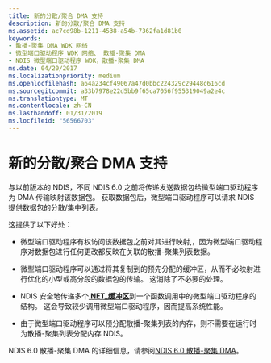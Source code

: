```yaml
---
title: 新的分散/聚合 DMA 支持
description: 新的分散/聚合 DMA 支持
ms.assetid: ac7cd98b-1211-4538-a54b-7362fa1d81b0
keywords:
- 散播-聚集 DMA WDK 网络
- 微型端口驱动程序 WDK 网络、 散播-聚集 DMA
- NDIS 微型端口驱动程序 WDK，散播-聚集 DMA
ms.date: 04/20/2017
ms.localizationpriority: medium
ms.openlocfilehash: a64a234cf49067a47d0bbc224329c29448c616cd
ms.sourcegitcommit: a33b7978e22d5bb9f65ca7056f955319049a2e4c
ms.translationtype: MT
ms.contentlocale: zh-CN
ms.lasthandoff: 01/31/2019
ms.locfileid: "56566703"
---
```

# <a name="new-scattergather-dma-support"></a>新的分散/聚合 DMA 支持





与以前版本的 NDIS，不同 NDIS 6.0 之前将传递发送数据包给微型端口驱动程序为 DMA 传输映射该数据包。 获取数据包后，微型端口驱动程序可以请求 NDIS 提供数据包的分散/集中列表。

这提供了以下好处：

-   微型端口驱动程序有权访问该数据包之前对其进行映射,，因为微型端口驱动程序对数据包进行任何更改都反映在关联的散播-聚集列表数据。

-   微型端口驱动程序可以通过将其复制到的预先分配的缓冲区，从而不必映射进行优化的小型或高分段的数据包的传输。 这消除了不必要的处理。

-   NDIS 安全地传递多个[ **NET\_缓冲区**](https://msdn.microsoft.com/library/windows/hardware/ff568376)到一个函数调用中的微型端口驱动程序的结构。 这会导致较少调用微型端口驱动程序，因而提高系统性能。

-   由于微型端口驱动程序可以预分配散播-聚集列表的内存，则不需要在运行时为散播-聚集列表分配内存 NDIS。

NDIS 6.0 散播-聚集 DMA 的详细信息，请参阅[NDIS 6.0 散播-聚集 DMA](ndis-scatter-gather-dma.md)。

 

 





